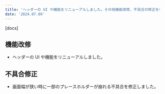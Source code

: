 ```yaml
---
title: 'ヘッダーの UI や機能をリニューアルしました。その他機能改修、不具合の修正を行いました。'
date: '2024.07.09'
---
```


[docs]

## 機能改修

- ヘッダーの UI や機能をリニューアルしました。


## 不具合修正

- 画面幅が狭い時に一部のプレースホルダーが崩れる不具合を修正しました。

